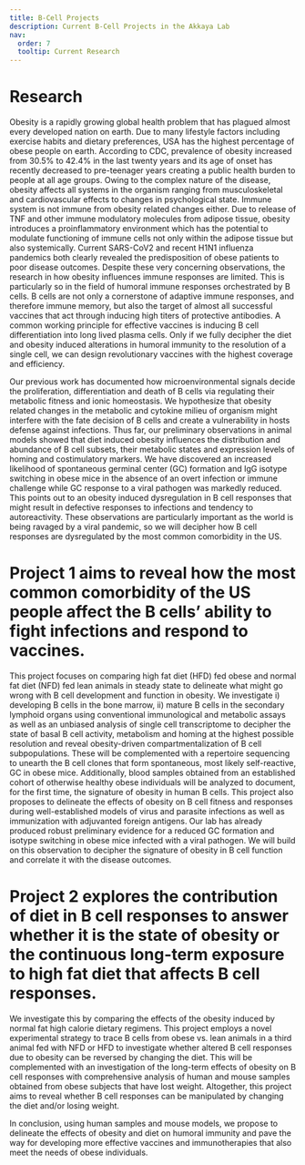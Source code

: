 ```yaml
---
title: B-Cell Projects
description: Current B-Cell Projects in the Akkaya Lab
nav:
  order: 7
  tooltip: Current Research
---
```


# <i class="fas fa-microscope"></i>Research

Obesity is a rapidly growing global health problem that has plagued almost every developed nation on earth. Due to many lifestyle factors including exercise habits and dietary preferences, USA has the highest percentage of obese people on earth. According to CDC, prevalence of obesity increased from 30.5% to 42.4% in the last twenty years and its age of onset has recently decreased to pre-teenager years creating a public health burden to people at all age groups. Owing to the complex nature of the disease, obesity affects all systems in the organism ranging from musculoskeletal and cardiovascular effects to changes in psychological state. Immune system is not immune from obesity related changes either. Due to release of TNF and other immune modulatory molecules from adipose tissue, obesity introduces a proinflammatory environment which has the potential to modulate functioning of immune cells not only within the adipose tissue but also systemically. Current SARS-CoV2 and recent H1N1 influenza pandemics both clearly revealed the predisposition of obese patients to poor disease outcomes. Despite these very concerning observations, the research in how obesity influences immune responses are limited. This is particularly so in the field of humoral immune responses orchestrated by B cells. B cells are not only a cornerstone of adaptive immune responses, and therefore immune memory, but also the target of almost all successful vaccines that act through inducing high titers of protective antibodies. A common working principle for effective vaccines is inducing B cell differentiation into long lived plasma cells. Only if we fully decipher the diet and obesity induced alterations in humoral immunity to the resolution of a single cell, we can design revolutionary vaccines with the highest coverage and efficiency.

Our previous work has documented how microenvironmental signals decide the proliferation, differentiation and death of B cells via regulating their metabolic fitness and ionic homeostasis. We hypothesize that obesity related changes in the metabolic and cytokine milieu of organism might interfere with the fate decision of B cells and create a vulnerability in hosts defense against infections. Thus far, our preliminary observations in animal models showed that diet induced obesity influences the distribution and abundance of B cell subsets, their metabolic states and expression levels of homing and costimulatory markers. We have discovered an increased likelihood of spontaneous germinal center (GC) formation and IgG isotype switching in obese mice in the absence of an overt infection or immune challenge while GC response to a viral pathogen was markedly reduced. This points out to an obesity induced dysregulation in B cell responses that might result in defective responses to infections and tendency to autoreactivity.  These observations are particularly important as the world is being ravaged by a viral pandemic, so we will decipher how B cell responses are dysregulated by the most common comorbidity in the US.

# Project 1 aims to reveal how the most common comorbidity of the US people affect the B cells’ ability to fight infections and respond to vaccines. 
This project focuses on comparing high fat diet (HFD) fed obese and normal fat diet (NFD) fed lean animals in steady state to delineate what might go wrong with B cell development and function in obesity. We investigate i) developing B cells in the bone marrow, ii) mature B cells in the secondary lymphoid organs using conventional immunological and metabolic assays as well as an unbiased analysis of single cell transcriptome to decipher the state of basal B cell activity, metabolism and homing at the highest possible resolution and reveal obesity-driven compartmentalization of B cell subpopulations. These will be complemented with a repertoire sequencing to unearth the B cell clones that form spontaneous, most likely self-reactive, GC in obese mice. Additionally, blood samples obtained from an established cohort of otherwise healthy obese individuals will be analyzed to document, for the first time, the signature of obesity in human B cells. This project also proposes to delineate the effects of obesity on B cell fitness and responses during well-established models of virus and parasite infections as well as immunization with adjuvanted foreign antigens. Our lab has already produced robust preliminary evidence for a reduced GC formation and isotype switching in obese mice infected with a viral pathogen. We will build on this observation to decipher the signature of obesity in B cell function and correlate it with the disease outcomes.

# Project 2 explores the contribution of diet in B cell responses to answer whether it is the state of obesity or the continuous long-term exposure to high fat diet that affects B cell responses. 
We investigate this by comparing the effects of the obesity induced by normal fat high calorie dietary regimens. This project employs a novel experimental strategy to trace B cells from obese vs. lean animals in a third animal fed with NFD or HFD to investigate whether altered B cell responses due to obesity can be reversed by changing the diet. This will be complemented with an investigation of the long-term effects of obesity on B cell responses with comprehensive analysis of human and mouse samples obtained from obese subjects that have lost weight. Altogether, this project aims to reveal whether B cell responses can be manipulated by changing the diet and/or losing weight.

In conclusion, using human samples and mouse models, we propose to delineate the effects of obesity and diet on humoral immunity and pave the way for developing more effective vaccines and immunotherapies that also meet the needs of obese individuals.